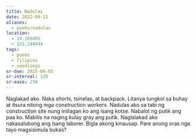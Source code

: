 ```yaml
---
title: Nadulas
date: 2022-09-13
aliases:
  - poems/nadulas
location:
  - 14.160495
  - 121.244944
tags:
  - poems
  - filipino
  - seedlings
sr-due: 2025-04-05
sr-interval: 135
sr-ease: 250
---
```

Naglakad ako. Naka shorts, tsinelas, at backpack. Litanya tungkol sa buhay at itsura nitong mga construction workers. Nadulas ako sa tabi ng construction site nung iniilagan ko ang isang kotse. Nabalot ng putik ang paa ko. Mabilis na naging kulay gray ang putik. Naglalakad ako nakasalubong ang isang laborer. Bigla akong kinausap. Pare anong oras nga tayo magsisimula bukas?